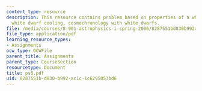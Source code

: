 ```yaml
---
content_type: resource
description: This resource contains problem based on properties of a white dwarf,
  white dwarf cooling, cosmochronology with white dwarfs.
file: /media/courses/8-901-astrophysics-i-spring-2006/8287551bd830b992ac1c1c6295053bd6_ps6.pdf
file_type: application/pdf
learning_resource_types:
- Assignments
ocw_type: OCWFile
parent_title: Assignments
parent_type: CourseSection
resourcetype: Document
title: ps6.pdf
uid: 8287551b-d830-b992-ac1c-1c6295053bd6
---
```

